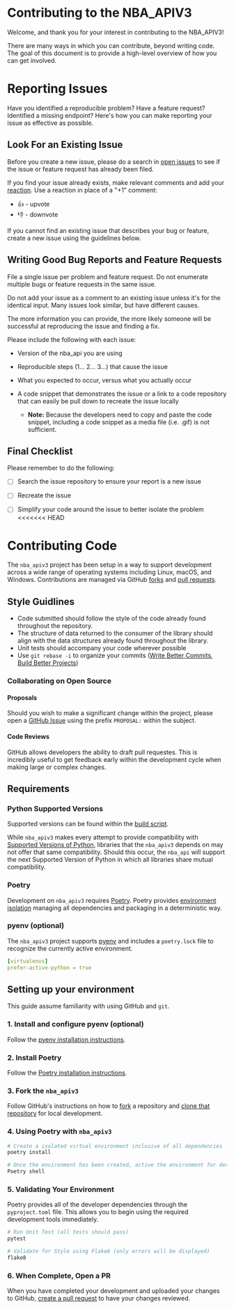 # Contributing to the NBA_APIV3

Welcome, and thank you for your interest in contributing to the NBA_APIV3!

There are many ways in which you can contribute, beyond writing code. The goal of this document is to provide a high-level overview of how you can get involved.

# Reporting Issues

Have you identified a reproducible problem? Have a feature request? Identified a missing endpoint? Here's how you can make reporting your issue as effective as possible.

## Look For an Existing Issue

Before you create a new issue, please do a search in [open issues](https://github.com/shufinskiy/nba_apiv3/issues) to see if the issue or feature request has already been filed.

If you find your issue already exists, make relevant comments and add your [reaction](https://github.com/blog/2119-add-reactions-to-pull-requests-issues-and-comments). Use a reaction in place of a "+1" comment:

* 👍 - upvote
* 👎 - downvote

If you cannot find an existing issue that describes your bug or feature, create a new issue using the guidelines below.

## Writing Good Bug Reports and Feature Requests

File a single issue per problem and feature request. Do not enumerate multiple bugs or feature requests in the same issue.

Do not add your issue as a comment to an existing issue unless it's for the identical input. Many issues look similar, but have different causes.

The more information you can provide, the more likely someone will be successful at reproducing the issue and finding a fix.

Please include the following with each issue:

* Version of the nba_api you are using

* Reproducible steps (1... 2... 3...) that cause the issue

* What you expected to occur, versus what you actually occur

* A code snippet that demonstrates the issue or a link to a code repository that can easily be pull down to recreate the issue locally

  * **Note:** Because the developers need to copy and paste the code snippet, including a code snippet as a media file (i.e. .gif) is not sufficient.

## Final Checklist

Please remember to do the following:

* [ ] Search the issue repository to ensure your report is a new issue

* [ ] Recreate the issue

* [ ] Simplify your code around the issue to better isolate the problem
<<<<<<< HEAD

# Contributing Code

The `nba_apiv3` project has been setup in a way to support development across a wide range of operating systems including Linux, macOS, and Windows. Contributions are managed via GitHub [forks](https://docs.github.com/en/get-started/quickstart/fork-a-repo) and [pull requests](https://docs.github.com/en/pull-requests/collaborating-with-pull-requests/proposing-changes-to-your-work-with-pull-requests/creating-a-pull-request).

## Style Guidlines

* Code submitted should follow the style of the code already found throughout the repository.
* The structure of data returned to the consumer of the library should align with the data structures already found throughout the library.  
* Unit tests should accompany your code wherever possible
* Use `git rebase -i` to organize your commits ([Write Better Commits, Build Better Projects](https://github.blog/2022-06-30-write-better-commits-build-better-projects/))

### Collaborating on Open Source

#### Proposals

Should you wish to make a significant change within the project, please open a [GitHub Issue](https://github.com/shufinskiy/nba_apiv3/issues) using the prefix `PROPOSAL:` within the subject.

#### Code Reviews

GitHub allows developers the ability to draft pull requestes. This is incredibly useful to get feedback early within the development cycle when making large or complex changes.

## Requirements

### Python Supported Versions

Supported versions can be found within the [build script](https://github.com/swar/nba_api/blob/master/.circleci/config.yml).

While `nba_apiv3` makes every attempt to provide compatibility with [Supported Versions of Python](https://devguide.python.org/versions/), libraries that the `nba_apiv3` depends on may not offer that same compatibility. Should this occur, the `nba_api` will support the next Supported Version of Python in which all libraries share mutual compatibility.

### Poetry

Development on `nba_apiv3` requires [Poetry](https://python-poetry.org/docs/). Poetry provides [environment isolation](https://python-poetry.org/docs/managing-environments/) managing all dependencies and packaging in a deterministic way.

### pyenv (optional)

The `nba_apiv3` project supports [pyenv](https://github.com/pyenv/pyenv) and includes a `poetry.lock` file to recognize the currently active environment.

```yaml
[virtualenvs]
prefer-active-python = true
```

## Setting up your environment

This guide assume familiarity with using GitHub and `git`.

### 1. Install and configure pyenv (optional)

Follow the [pyenv installation instructions](https://github.com/pyenv/pyenv).

### 2. Install Poetry

Follow the [Poetry installation instructions](https://python-poetry.org/docs/).

### 3. Fork the `nba_apiv3`

Follow GitHub's instructions on how to [fork](https://docs.github.com/en/get-started/quickstart/fork-a-repo) a repository and [clone that repository](https://docs.github.com/en/get-started/quickstart/fork-a-repo#cloning-your-forked-repository) for local development.

### 4. Using Poetry with `nba_apiv3`

```python
# Create a isolated virtual environment inclusive of all dependencies
poetry install

# Once the environment has been created, active the environment for development
Poetry shell 
```

### 5. Validating Your Environment

Poetry provides all of the developer dependencies through the `pyproject.toml` file. This allows you to begin using the required development tools immediately.

```python
# Run Unit Test (all tests should pass)
pytest

# Validate for Style using Flake8 (only errors will be displayed)
flake8
```

### 6. When Complete, Open a PR

When you have completed your development and uploaded your changes to GitHub, [create a pull request](https://docs.github.com/en/pull-requests/collaborating-with-pull-requests/proposing-changes-to-your-work-with-pull-requests/creating-a-pull-request) to have your changes reviewed.
